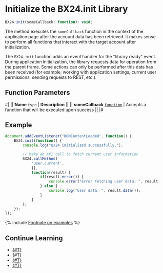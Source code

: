 # Initialize the BX24.init Library

```js
BX24.init(someCallback: function): void;
```

The method executes the `someCallback` function in the context of the application page after the account data has been retrieved. It makes sense to perform all functions that interact with the target account after initialization.

The `BX24.init` function adds an event handler for the "library ready" event. During application initialization, the library requests data for operation from the parent frame. Some actions can only be performed after this data has been received (for example, working with application settings, current user permissions, sending requests to REST, etc.).

## Function Parameters

#|
|| **Name**
`type` | **Description** ||
|| **someCallback**
[`function`](../../data-types.md) | Accepts a function that will be executed upon success ||
|#

## Example

```js
document.addEventListener("DOMContentLoaded", function() {
    BX24.init(function() {
        console.log("BX24 initialized successfully.");

        // Make an API call to fetch current user information
        BX24.callMethod(
            'user.current',
            {},
            function(result) {
                if(result.error()) {
                    console.error("Error fetching user data: ", result.error());
                } else {
                    console.log("User data: ", result.data());
                }
            }
        );
    });
});
```

{% include [Footnote on examples](../../../_includes/examples.md) %}

## Continue Learning

- [{#T}](./bx24-install.md)
- [{#T}](./bx24-install-finish.md)
- [{#T}](./bx24-get-auth.md)
- [{#T}](./bx24-refresh-auth.md)
